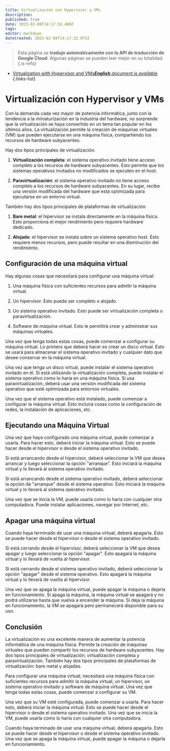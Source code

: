 ```yaml
---
title: Virtualización con Hypervisor y VMs
description: 
published: true
date: 2023-02-08T14:17:34.480Z
tags: 
editor: markdown
dateCreated: 2023-02-08T14:17:32.875Z
---
```


> Esta página se **tradujo automáticamente con la API de traducción de Google Cloud**.
Algunas páginas se pueden leer mejor en su totalidad.{.is-info}



- [Virtualization with Hypervisor and VMs***English** document is available*](/en/Knowledge-base/Backend/virtualization-with-hypervisor-and-vms)
{.links-list}


# Virtualización con Hypervisor y VMs

Con la demanda cada vez mayor de potencia informática, junto con la tendencia a la miniaturización en la industria del hardware, no sorprende que la virtualización se haya convertido en un tema tan popular en los últimos años. La virtualización permite la creación de máquinas virtuales (VM) que pueden ejecutarse en una máquina física, compartiendo los recursos de hardware subyacentes.

Hay dos tipos principales de virtualización:

1. **Virtualización completa**: el sistema operativo invitado tiene acceso completo a los recursos de hardware subyacentes. Esto permite que los sistemas operativos invitados no modificados se ejecuten en el host.

2. **Paravirtualización**: el sistema operativo invitado no tiene acceso completo a los recursos de hardware subyacentes. En su lugar, recibe una versión modificada del hardware que está optimizada para ejecutarse en un entorno virtual.

También hay dos tipos principales de plataformas de virtualización:

1. **Bare metal**: el hipervisor se instala directamente en la máquina física. Esto proporciona el mejor rendimiento pero requiere hardware dedicado.

2. **Alojado**: el hipervisor se instala sobre un sistema operativo host. Esto requiere menos recursos, pero puede resultar en una disminución del rendimiento.

## Configuración de una máquina virtual

Hay algunas cosas que necesitará para configurar una máquina virtual:

1. Una máquina física con suficientes recursos para admitir la máquina virtual.

2. Un hipervisor. Esto puede ser completo o alojado.

3. Un sistema operativo invitado. Esto puede ser virtualización completa o paravirtualización.

4. Software de máquina virtual. Esto le permitirá crear y administrar sus máquinas virtuales.

Una vez que tenga todas estas cosas, puede comenzar a configurar su máquina virtual. Lo primero que deberá hacer es crear un disco virtual. Esto se usará para almacenar el sistema operativo invitado y cualquier dato que desee conservar en la máquina virtual.

Una vez que tenga un disco virtual, puede instalar el sistema operativo invitado en él. Si está utilizando la virtualización completa, puede instalar el sistema operativo como lo haría en una máquina física. Si usa paravirtualización, deberá usar una versión modificada del sistema operativo que esté optimizada para entornos virtuales.

Una vez que el sistema operativo está instalado, puede comenzar a configurar la máquina virtual. Esto incluirá cosas como la configuración de redes, la instalación de aplicaciones, etc.

## Ejecutando una Máquina Virtual

Una vez que haya configurado una máquina virtual, puede comenzar a usarla. Para hacer esto, deberá iniciar la máquina virtual. Esto se puede hacer desde el hipervisor o desde el sistema operativo invitado.

Si está arrancando desde el hipervisor, deberá seleccionar la VM que desea arrancar y luego seleccionar la opción "arranque". Esto iniciará la máquina virtual y lo llevará al sistema operativo invitado.

Si está arrancando desde el sistema operativo invitado, deberá seleccionar la opción de "arranque" desde el sistema operativo. Esto iniciará la máquina virtual y lo llevará al sistema operativo invitado.

Una vez que se inicia la VM, puede usarla como lo haría con cualquier otra computadora. Puede instalar aplicaciones, navegar por Internet, etc.

## Apagar una máquina virtual

Cuando haya terminado de usar una máquina virtual, deberá apagarla. Esto se puede hacer desde el hipervisor o desde el sistema operativo invitado.

Si está cerrando desde el hipervisor, deberá seleccionar la VM que desea apagar y luego seleccionar la opción "apagar". Esto apagará la máquina virtual y lo llevará de vuelta al hipervisor.

Si está cerrando desde el sistema operativo invitado, deberá seleccionar la opción "apagar" desde el sistema operativo. Esto apagará la máquina virtual y lo llevará de vuelta al hipervisor.

Una vez que se apaga la máquina virtual, puede apagar la máquina o dejarla en funcionamiento. Si apaga la máquina, la máquina virtual se apagará y no podrá utilizarse hasta que vuelva a encender la máquina. Si deja la máquina en funcionamiento, la VM se apagará pero permanecerá disponible para su uso.

## Conclusión

La virtualización es una excelente manera de aumentar la potencia informática de una máquina física. Permite la creación de máquinas virtuales que pueden compartir los recursos de hardware subyacentes. Hay dos tipos principales de virtualización: virtualización completa y paravirtualización. También hay dos tipos principales de plataformas de virtualización: bare metal y alojadas.

Para configurar una máquina virtual, necesitará una máquina física con suficientes recursos para admitir la máquina virtual, un hipervisor, un sistema operativo invitado y software de máquina virtual. Una vez que tenga todas estas cosas, puede comenzar a configurar su VM.

Una vez que su VM esté configurada, puede comenzar a usarla. Para hacer esto, deberá iniciar la máquina virtual. Esto se puede hacer desde el hipervisor o desde el sistema operativo invitado. Una vez que se inicia la VM, puede usarla como lo haría con cualquier otra computadora.

Cuando haya terminado de usar una máquina virtual, deberá apagarla. Esto se puede hacer desde el hipervisor o desde el sistema operativo invitado. Una vez que se apaga la máquina virtual, puede apagar la máquina o dejarla en funcionamiento.